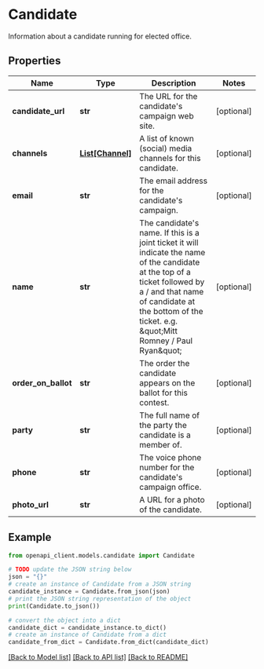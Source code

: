 # Candidate

Information about a candidate running for elected office.

## Properties

Name | Type | Description | Notes
------------ | ------------- | ------------- | -------------
**candidate_url** | **str** | The URL for the candidate&#39;s campaign web site. | [optional] 
**channels** | [**List[Channel]**](Channel.md) | A list of known (social) media channels for this candidate. | [optional] 
**email** | **str** | The email address for the candidate&#39;s campaign. | [optional] 
**name** | **str** | The candidate&#39;s name. If this is a joint ticket it will indicate the name of the candidate at the top of a ticket followed by a / and that name of candidate at the bottom of the ticket. e.g. \&quot;Mitt Romney / Paul Ryan\&quot; | [optional] 
**order_on_ballot** | **str** | The order the candidate appears on the ballot for this contest. | [optional] 
**party** | **str** | The full name of the party the candidate is a member of. | [optional] 
**phone** | **str** | The voice phone number for the candidate&#39;s campaign office. | [optional] 
**photo_url** | **str** | A URL for a photo of the candidate. | [optional] 

## Example

```python
from openapi_client.models.candidate import Candidate

# TODO update the JSON string below
json = "{}"
# create an instance of Candidate from a JSON string
candidate_instance = Candidate.from_json(json)
# print the JSON string representation of the object
print(Candidate.to_json())

# convert the object into a dict
candidate_dict = candidate_instance.to_dict()
# create an instance of Candidate from a dict
candidate_from_dict = Candidate.from_dict(candidate_dict)
```
[[Back to Model list]](../README.md#documentation-for-models) [[Back to API list]](../README.md#documentation-for-api-endpoints) [[Back to README]](../README.md)


